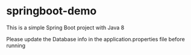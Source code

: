 # springboot-demo
This is a simple Spring Boot project with Java 8

Please update the Database info in the application.properties file before running
